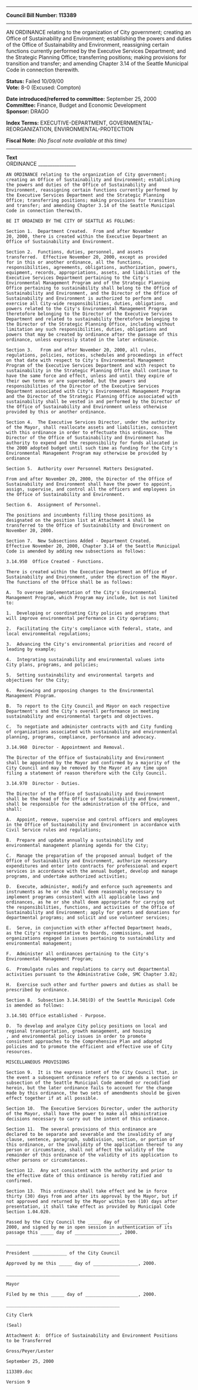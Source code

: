 * * * * *  
  
**Council Bill Number: [](#h0)[](#h2)113389**  
  
* * * * *  
  
AN ORDINANCE relating to the organization of City government; creating an Office of Sustainability and Environment; establishing the powers and duties of the Office of Sustainability and Environment, reassigning certain functions currently performed by the Executive Services Department; and the Strategic Planning Office; transferring positions; making provisions for transition and transfer; and amending Chapter 3.14 of the Seattle Municipal Code in connection therewith.  
  
**Status:** Failed 10/09/00   
**Vote:** 8-0 (Excused: Compton)   
  
**Date introduced/referred to committee:** September 25, 2000   
**Committee:** Finance, Budget and Economic Development   
**Sponsor:** DRAGO   
  
**Index Terms:** EXECUTIVE-DEPARTMENT, GOVERNMENTAL-REORGANIZATION, ENVIRONMENTAL-PROTECTION  
  
**Fiscal Note:** *(No fiscal note available at this time)*  
  
* * * * *  
  
**Text**  
    ORDINANCE ________________  
  
    AN ORDINANCE relating to the organization of City government;  
    creating an Office of Sustainability and Environment; establishing  
    the powers and duties of the Office of Sustainability and  
    Environment, reassigning certain functions currently performed by  
    the Executive Services Department and the Strategic Planning  
    Office; transferring positions; making provisions for transition  
    and transfer; and amending Chapter 3.14 of the Seattle Municipal  
    Code in connection therewith.  
  
    BE IT ORDAINED BY THE CITY OF SEATTLE AS FOLLOWS:  
  
    Section 1.  Department Created.  From and after November  
    20, 2000, there is created within the Executive Department an  
    Office of Sustainability and Environment.  
  
    Section 2.  Functions, duties, personnel, and assets  
    transferred.  Effective November 20, 2000, except as provided  
    for in this or another ordinance, all the functions,  
    responsibilities, agreements, obligations, authorization, powers,  
    equipment, records, appropriations, assets, and liabilities of the  
    Executive Services Department pertaining to the City's  
    Environmental Management Program and of the Strategic Planning  
    Office pertaining to sustainability shall belong to the Office of  
    Sustainability and Environment, and the Director of the Office of  
    Sustainability and Environment is authorized to perform and  
    exercise all City-wide responsibilities, duties, obligations, and  
    powers related to the City's Environmental Management Program  
    theretofore belonging to the Director of the Executive Services  
    Department and related to sustainability theretofore belonging to  
    the Director of the Strategic Planning Office, including without  
    limitation any such responsibilities, duties, obligations and  
    powers that may be created by ordinance after the passage of this  
    ordinance, unless expressly stated in the later ordinance.  
  
    Section 3.   From and after November 20, 2000, all rules,  
    regulations, policies, notices, schedules and proceedings in effect  
    on that date with respect to City's Environmental Management  
    Program of the Executive Services Department and with respect to  
    sustainability in the Strategic Planning Office shall continue to  
    have the same force and effect, unless and until they expire of  
    their own terms or are superseded, but the powers and  
    responsibilities of the Director of the Executive Services  
    Department associated with City's Environmental Management Program  
    and the Director of the Strategic Planning Office associated with  
    sustainability shall be vested in and performed by the Director of  
    the Office of Sustainability and Environment unless otherwise  
    provided by this or another ordinance.  
  
    Section 4.  The Executive Services Director, under the authority  
    of the Mayor, shall reallocate assets and liabilities, consistent  
    with this ordinance in order to effectuate this ordinance.  The  
    Director of the Office of Sustainability and Environment has  
    authority to expend and the responsibility for funds allocated in  
    the 2000 adopted budget until such time as funding for the City's  
    Environmental Management Program may otherwise be provided by  
    ordinance  
  
    Section 5.  Authority over Personnel Matters Designated.  
  
    From and after November 20, 2000, the Director of the Office of  
    Sustainability and Environment shall have the power to appoint,  
    assign, supervise, and control all the officers and employees in  
    the Office of Sustainability and Environment.  
  
    Section 6.  Assignment of Personnel.  
  
    The positions and incumbents filling those positions as  
    designated on the position list at Attachment A shall be  
    transferred to the Office of Sustainability and Environment on  
    November 20, 2000.  
  
    Section 7.  New Subsections Added - Department Created.  
    Effective November 20, 2000, Chapter 3.14 of the Seattle Municipal  
    Code is amended by adding new subsections as follows:  
  
    3.14.950  Office Created - Functions.  
  
    There is created within the Executive Department an Office of  
    Sustainability and Environment, under the direction of the Mayor.  
    The functions of the Office shall be as follows:  
  
    A.  To oversee implementation of the City's Environmental  
    Management Program, which Program may include, but is not limited  
    to:  
  
    1.  Developing or coordinating City policies and programs that  
    will improve environmental performance in City operations;  
  
    2.  Facilitating the City's compliance with federal, state, and  
    local environmental regulations;  
  
    3.  Advancing the City's environmental priorities and record of  
    leading by example;  
  
    4.  Integrating sustainability and environmental values into  
    City plans, programs, and policies;  
  
    5.  Setting sustainability and environmental targets and  
    objectives for the City;  
  
    6.  Reviewing and proposing changes to the Environmental  
    Management Program.  
  
    B.  To report to the City Council and Mayor on each respective  
    Department's and the City's overall performance in meeting  
    sustainability and environmental targets and objectives.  
  
    C.  To negotiate and administer contracts with and City funding  
    of organizations associated with sustainability and environmental  
    planning, programs, compliance, performance and advocacy.  
  
    3.14.960  Director - Appointment and Removal.  
  
    The Director of the Office of Sustainability and Environment  
    shall be appointed by the Mayor and confirmed by a majority of the  
    City Council and may be removed by the Mayor at any time upon  
    filing a statement of reason therefore with the City Council.  
  
    3.14.970  Director - Duties.  
  
    The Director of the Office of Sustainability and Environment  
    shall be the head of the Office of Sustainability and Environment,  
    shall be responsible for the administration of the Office, and  
    shall:  
  
    A.  Appoint, remove, supervise and control officers and employees  
    in the Office of Sustainability and Environment in accordance with  
    Civil Service rules and regulations;  
  
    B.  Prepare and update annually a sustainability and  
    environmental management planning agenda for the City;  
  
    C.  Manage the preparation of the proposed annual budget of the  
    Office of Sustainability and Environment, authorize necessary  
    expenditures and enter into contracts for professional and expert  
    services in accordance with the annual budget, develop and manage  
    programs, and undertake authorized activities;  
  
    D.  Execute, administer, modify and enforce such agreements and  
    instruments as he or she shall deem reasonably necessary to  
    implement programs consistent with all applicable laws and  
    ordinances, as he or she shall deem appropriate for carrying out  
    the responsibilities, functions, and activities of the Office of  
    Sustainability and Environment; apply for grants and donations for  
    departmental programs; and solicit and use volunteer services;  
  
    E.  Serve, in conjunction with other affected Department heads,  
    as the City's representative to boards, commissions, and  
    organizations engaged in issues pertaining to sustainability and  
    environmental management;  
  
    F.  Administer all ordinances pertaining to the City's  
    Environmental Management Program;  
  
    G.  Promulgate rules and regulations to carry out departmental  
    activities pursuant to the Administrative Code, SMC Chapter 3.02;  
  
    H.  Exercise such other and further powers and duties as shall be  
    prescribed by ordinance.  
  
    Section 8.  Subsection 3.14.501(D) of the Seattle Municipal Code  
    is amended as follows:  
  
    3.14.501 Office established - Purpose.  
  
    D.  To develop and analyze City policy positions on local and  
    regional transportation, growth management, and housing   
    , and environmental policy issues in order to promote  
    consistent approaches to the Comprehensive Plan and adopted  
    policies and to promote the efficient and effective use of City  
    resources.  
  
    MISCELLANEOUS PROVISIONS  
  
    Section 9.  It is the express intent of the City Council that, in  
    the event a subsequent ordinance refers to or amends a section or  
    subsection of the Seattle Municipal Code amended or recodified  
    herein, but the later ordinance fails to account for the change  
    made by this ordinance, the two sets of amendments should be given  
    effect together if at all possible.  
  
    Section 10.  The Executive Services Director, under the authority  
    of the Mayor, shall have the power to make all administrative  
    decisions necessary to carry out the intent of this ordinance.  
  
    Section 11.  The several provisions of this ordinance are  
    declared to be separate and severable and the invalidity of any  
    clause, sentence, paragraph, subdivision, section, or portion of  
    this ordinance, or the invalidity of the application thereof to any  
    person or circumstance, shall not affect the validity of the  
    remainder of this ordinance of the validity of its application to  
    other persons or circumstances.  
  
    Section 12.  Any act consistent with the authority and prior to  
    the effective date of this ordinance is hereby ratified and  
    confirmed.  
  
    Section 13.  This ordinance shall take effect and be in force  
    thirty (30) days from and after its approval by the Mayor, but if  
    not approved and returned by the Mayor within ten (10) days after  
    presentation, it shall take effect as provided by Municipal Code  
    Section 1.04.020.  
  
    Passed by the City Council the _____ day of _________________,  
    2000, and signed by me in open session in authentication of its  
    passage this _____ day of _________________, 2000.  
  
    ___________________________________________  
  
    President _____________ of the City Council  
  
    Approved by me this _____ day of _________________, 2000.  
  
    ___________________________________________  
  
    Mayor  
  
    Filed by me this _____ day of ____________________, 2000.  
  
    ___________________________________________  
  
    City Clerk  
  
    (Seal)  
  
    Attachment A:  Office of Sustainability and Environment Positions  
    to be Transferred  
  
    Gross/Peyer/Lester  
  
    September 25, 2000  
  
    113389.doc  
  
    Version 9  
